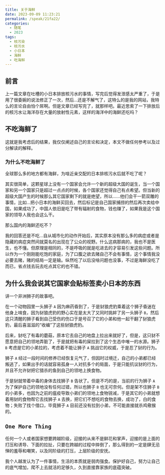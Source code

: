 ```yaml
---
title: 关于海鲜
date: 2023-09-09 11:23:21
permalink: /speak/21fa22/
categories:
  - 随笔
  - 2023
tags:
  - 核污染
  - 核污水
  - 小日本
  - 海鲜
  - 吃海鲜
---
```


## 前言

上一篇文章在吐槽的小日本排放核污水的事情，写完后觉得发泄感太严重了，于是用了很委婉的说法修正了一次，然后...还是不解气了，这特么的是我的网站，我特么的言论自由怕个屌啊。但是文章已经写完了，就那样吧。最近思索了一下排放后的核污水让海洋存在大量的放射性元素，这样的海洋中的海鲜还吃吗？

<!-- more -->

<InArticleAdsense
    data-ad-client="ca-pub-1725717718088510"
    data-ad-slot="7426219401">
</InArticleAdsense>

## 不吃海鲜了

这就是我考虑后的结果，我仅仅阐述自己的言论和决定，本文不做任何参考以及过分解读的解释。

### 为什么不吃海鲜了

全球那么多的地方都有海鲜，为啥近亲交配的日本排核污水后就不吃了呢？

其实很简单，这颗星球上没有一个国家会允许一个新的超级大国的诞生，当一个国家和另一个国家只是超过一点点的时候，各个国家还觉得自己有点希望。但当新的超级大国产生的时候那么其它国家剩下的就是绝望，所以......他们会干一箭双雕的事情，比如...把小日本的海鲜买回去，然后标记是自己国家捕捞的然后再次卖给中国，如果成功了，中国人依旧是吃了带有辐射的食物，钱也赚了，如果我是这个国家的领导人我也会这么干。

那么国内的海鲜还吃不？

我的回答还是不吃...自从城市化的动作开始后，其实原本没有那么多的病症或者是隐藏的病症突然间就莫名的出现在了公众的视野。什么这病那病的，我也不是医生，也不懂。但原理是相同的，不是呼吸的就是吃进去的才容易引发这些问题。所以作为一个刚刚能吃饱的家庭，为了口腹之欲去赌自己不会有事情，这个事情我没必要去赌，赌的结局一定是输。纵然吃了以后没啥问题也没事，不过是海鲜没吃了而已，省点钱去玩去吃点其它的也不错。

## 为什么我会说其它国家会贴标签卖小日本的东西

讲一个非洲狮子的故事吧。

在一个动物园里一头狮子 `A` 因为麻药昏到了，于是豺狼虎豹乘着这个狮子昏迷在他身上啃食，因为豺狼虎豹的野心实在是太大了又同时挑衅了另一头狮子 `B`，然后这只清醒的狮子看到自己受伤的伤口于是号召了它的小弟和他一起干翻了豺狼虎豹，最后喜滋滋的“收编”了这些豺狼虎豹。

后来，豺吃了有毒的蘑菇，原本它去自己的地盘上拉出来就好了，但是，这只豺不愿意把自己的领地弄脏了，于是就把有毒的屎拉到了这个生态中唯一的水源。狮子 `B` 考虑是它的小弟拉的，考虑着不能让狮子 `A` 挑战它的权威，于是忍了豺的行为。

狮子 `A` 经过一段时间的修养已经恢复元气了，但因时过境迁，自己的小弟都已经叛逃了，如果出手的话就容易孤身一人对抗多个的局面，于是只能抗议豺的行为，并且不允许豺把它猎杀的鱼到自己的领地上换食物。

于是豺就带着中毒的身体去找狮子 `B` 告状了。但是不巧的是，当前的行为狮子 `A` 为了保护自己的领地没有任何过错，所以也狮子 `B` 也无可奈何。但是架不住狮子 `B` 的小弟多，也因为之前的瘟疫导致小弟们的领地上食物锐减，于是其它的小弟就想着用豺的食物帮它去找狮子 `A` 去换，把它们不想吃的食物去换，成功了，白的食物；失败了找个借口，毕竟狮子 `A` 目前还没有拉到小弟，不可能直接就杀鸡儆猴的。

## `One More Thing`

任何一个人或者国家想要跨越阶级，迎接的从来不是鲜花和掌声，迎接的是上面的打压和诱导、下面的拉扯，只要在跨越的过程中摔倒了，那么得到的一定是肆无忌惮的羞辱和嘲笑，以及同阶级的打压，上层阶级的安抚。

我个人越发认为了一件事情，生活的本质就是弱肉强食。保护好自己，努力让自己的底气增加，爬不上去就活的足够久，久到直接靠家族的底蕴突破。

